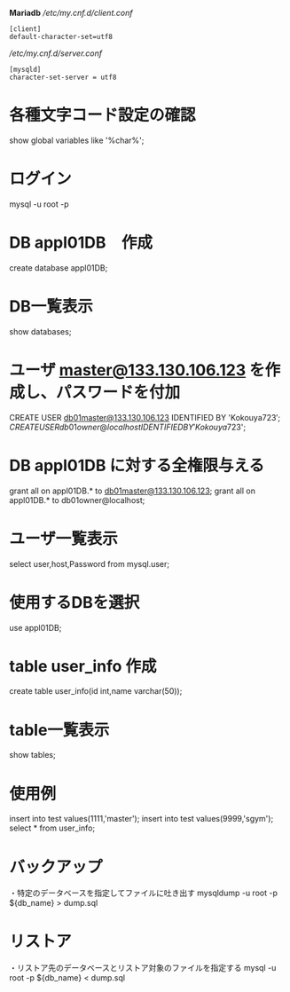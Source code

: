 **Mariadb**
*/etc/my.cnf.d/client.conf*
```
[client]
default-character-set=utf8
```

*/etc/my.cnf.d/server.conf*
```
[mysqld]
character-set-server = utf8
```

# 各種文字コード設定の確認
show global variables like '%char%';

# ログイン
mysql -u root -p
# DB appl01DB　作成
create database appl01DB;
# DB一覧表示
show databases;

# ユーザ master@133.130.106.123 を作成し、パスワードを付加
CREATE USER db01master@133.130.106.123 IDENTIFIED BY 'Kokouya723$';
CREATE USER db01owner@localhost IDENTIFIED BY 'Kokouya723$';

# DB appl01DB に対する全権限与える
grant all on appl01DB.* to db01master@133.130.106.123;
grant all on appl01DB.* to db01owner@localhost;

# ユーザ一覧表示
select user,host,Password from mysql.user;

# 使用するDBを選択
use appl01DB;

# table user_info 作成
create table user_info(id int,name varchar(50));

# table一覧表示
show tables;

# 使用例
insert into test values(1111,'master');
insert into test values(9999,'sgym');
select * from user_info;


# バックアップ
・特定のデータベースを指定してファイルに吐き出す
mysqldump -u root -p ${db_name} > dump.sql

# リストア
・リストア先のデータベースとリストア対象のファイルを指定する
mysql -u root -p ${db_name} < dump.sql